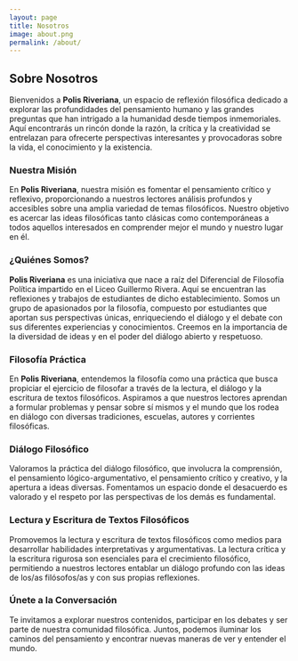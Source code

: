 ```yaml
---
layout: page
title: Nosotros
image: about.png
permalink: /about/
---
```


## Sobre Nosotros

Bienvenidos a **Polis Riveriana**, un espacio de reflexión filosófica dedicado a explorar las profundidades del pensamiento humano y las grandes preguntas que han intrigado a la humanidad desde tiempos inmemoriales. Aquí encontrarás un rincón donde la razón, la crítica y la creatividad se entrelazan para ofrecerte perspectivas interesantes y provocadoras sobre la vida, el conocimiento y la existencia.

### Nuestra Misión

En **Polis Riveriana**, nuestra misión es fomentar el pensamiento crítico y reflexivo, proporcionando a nuestros lectores análisis profundos y accesibles sobre una amplia variedad de temas filosóficos. Nuestro objetivo es acercar las ideas filosóficas tanto clásicas como contemporáneas a todos aquellos interesados en comprender mejor el mundo y nuestro lugar en él.

### ¿Quiénes Somos?

**Polis Riveriana** es una iniciativa que nace a raíz del Diferencial de Filosofía Política impartido en el Liceo Guillermo Rivera. Aquí se encuentran las reflexiones y trabajos de estudiantes de dicho establecimiento. Somos un grupo de apasionados por la filosofía, compuesto por estudiantes que aportan sus perspectivas únicas, enriqueciendo el diálogo y el debate con sus diferentes experiencias y conocimientos. Creemos en la importancia de la diversidad de ideas y en el poder del diálogo abierto y respetuoso.

### Filosofía Práctica

En **Polis Riveriana**, entendemos la filosofía como una práctica que busca propiciar el ejercicio de filosofar a través de la lectura, el diálogo y la escritura de textos filosóficos. Aspiramos a que nuestros lectores aprendan a formular problemas y pensar sobre sí mismos y el mundo que los rodea en diálogo con diversas tradiciones, escuelas, autores y corrientes filosóficas.

### Diálogo Filosófico

Valoramos la práctica del diálogo filosófico, que involucra la comprensión, el pensamiento lógico-argumentativo, el pensamiento crítico y creativo, y la apertura a ideas diversas. Fomentamos un espacio donde el desacuerdo es valorado y el respeto por las perspectivas de los demás es fundamental.

### Lectura y Escritura de Textos Filosóficos

Promovemos la lectura y escritura de textos filosóficos como medios para desarrollar habilidades interpretativas y argumentativas. La lectura crítica y la escritura rigurosa son esenciales para el crecimiento filosófico, permitiendo a nuestros lectores entablar un diálogo profundo con las ideas de los/as filósofos/as y con sus propias reflexiones.

### Únete a la Conversación

Te invitamos a explorar nuestros contenidos, participar en los debates y ser parte de nuestra comunidad filosófica. Juntos, podemos iluminar los caminos del pensamiento y encontrar nuevas maneras de ver y entender el mundo.
